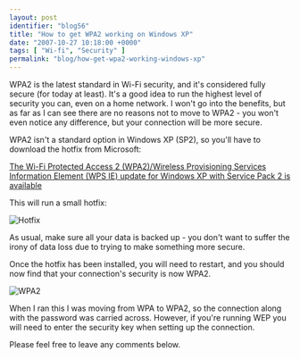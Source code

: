 ```yaml
---
layout: post
identifier: "blog56"
title: "How to get WPA2 working on Windows XP"
date: "2007-10-27 10:18:00 +0000"
tags: [ "Wi-fi", "Security" ]
permalink: "blog/how-get-wpa2-working-windows-xp"
---
```

WPA2 is the latest standard in Wi-Fi security, and it's considered fully secure (for today at least). It's a good idea to run the highest level of security you can, even on a home network. I won't go into the benefits, but as far as I can see there are no reasons not to move to WPA2 - you won't even notice any difference, but your connection will be more secure.

WPA2 isn't a standard option in Windows XP (SP2), so you'll have to download the hotfix from Microsoft:

[The Wi-Fi Protected Access 2 (WPA2)/Wireless Provisioning Services Information Element (WPS IE) update for Windows XP with Service Pack 2 is available](http://support.microsoft.com/kb/893357)

This will run a small hotfix:

![Hotfix](/uploads/wpa2hotfix.png)

As usual, make sure all your data is backed up - you don't want to suffer the irony of data loss due to trying to make something more secure.

Once the hotfix has been installed, you will need to restart, and you should now find that your connection's security is now WPA2.

![WPA2](/uploads/wpa2.png)

When I ran this I was moving from WPA to WPA2, so the connection along with the password was carried across. However, if you're running WEP you will need to enter the security key when setting up the connection.

Please feel free to leave any comments below.